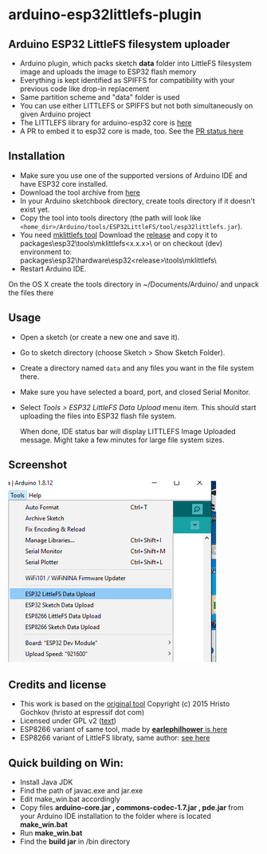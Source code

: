 # arduino-esp32littlefs-plugin
## Arduino ESP32 LittleFS filesystem uploader 

- Arduino plugin, which packs sketch <b>data</b> folder into LittleFS filesystem image and uploads the image to ESP32 flash memory
- Everything is kept identified as SPIFFS for compatibility with your previous code like drop-in replacement
- Same partition scheme and "data" folder is used
- You can use either LITTLEFS or SPIFFS but not both simultaneously on given Arduino project
- The LITTLEFS library for arduino-esp32 core is [here](https://github.com/lorol/LITTLEFS)
- A PR to embed it to esp32 core is made, too. See the [PR status here](https://github.com/espressif/arduino-esp32/pull/4096) 

## Installation

- Make sure you use one of the supported versions of Arduino IDE and have ESP32 core installed.
- Download the tool archive from [here](https://github.com/lorol/arduino-esp32littlefs-plugin/raw/master/src/bin/esp32littlefs.jar)
- In your Arduino sketchbook directory, create tools directory if it doesn't exist yet.
- Copy the tool into tools directory (the path will look like ```<home_dir>/Arduino/tools/ESP32LittleFS/tool/esp32littlefs.jar```).
- You need [mklittlefs tool](https://github.com/earlephilhower/mklittlefs)  Download the [release](https://github.com/earlephilhower/mklittlefs/releases) and copy it to 
packages\esp32\tools\mklittlefs\<x.x.x>\ or on checkout (dev) environment to: packages\esp32\hardware\esp32\<release>\tools\mklittlefs\
- Restart Arduino IDE. 

On the OS X create the tools directory in ~/Documents/Arduino/ and unpack the files there

## Usage

- Open a sketch (or create a new one and save it).
- Go to sketch directory (choose Sketch > Show Sketch Folder).
- Create a directory named `data` and any files you want in the file system there.
- Make sure you have selected a board, port, and closed Serial Monitor.
- Select *Tools > ESP32 LittleFS Data Upload* menu item. This should start uploading the files into ESP32 flash file system.

  When done, IDE status bar will display LITTLEFS Image Uploaded message. Might take a few minutes for large file system sizes.
  
## Screenshot

![Screenshot](tool.png)

## Credits and license

- This work is based on the [original tool](https://github.com/me-no-dev/arduino-esp32fs-plugin/ ) Copyright (c) 2015 Hristo Gochkov (hristo at espressif dot com)
- Licensed under GPL v2 ([text](LICENSE))
- ESP8266 variant of same tool, made by [<b>earlephilhower</b> is here](https://github.com/earlephilhower/arduino-esp8266littlefs-plugin)
- ESP8266 variant of LittleFS libraty, same author: [see here](https://github.com/esp8266/Arduino/tree/master/libraries/LittleFS)

## Quick building on Win:

- Install Java JDK 
- Find the path of javac.exe and jar.exe
- Edit make_win.bat accordingly
- Copy files <b>arduino-core.jar , commons-codec-1.7.jar , pde.jar</b>  from your Arduino IDE installation to the folder where is located <b>make_win.bat</b>
- Run <b>make_win.bat</b>
- Find the <b>build jar</b> in /bin directory 
